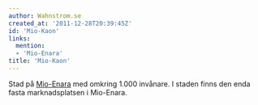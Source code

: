 ```yaml
---
author: Wahnstrom.se
created_at: '2011-12-28T20:39:45Z'
id: 'Mio-Kaon'
links:
  mention:
  - 'Mio-Enara'
title: 'Mio-Kaon'
---
```


Stad på [Mio-Enara] med omkring 1.000 invånare. I staden finns den enda fasta marknadsplatsen i
Mio-Enara.

  [Mio-Enara]: Mio-Enara